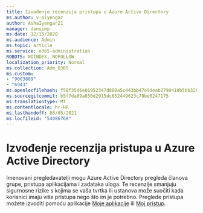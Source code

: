 ```yaml
---
title: Izvođenje recenzija pristupa u Azure Active Directory
ms.author: v-aiyengar
author: AshaIyengar21
manager: dansimp
ms.date: 12/15/2020
ms.audience: Admin
ms.topic: article
ms.service: o365-administration
ROBOTS: NOINDEX, NOFOLLOW
localization_priority: Normal
ms.collection: Adm_O365
ms.custom:
- "9003889"
- "6943"
ms.openlocfilehash: f58f35d6e66952347d880a5c443bb47e9deab2798410b5bb32895667572f1f58
ms.sourcegitcommit: b5f7da89a650d2915dc652449623c78be6247175
ms.translationtype: MT
ms.contentlocale: hr-HR
ms.lasthandoff: 08/05/2021
ms.locfileid: "54086768"
---
```

# <a name="perform-access-reviews-in-azure-active-directory"></a>Izvođenje recenzija pristupa u Azure Active Directory

Imenovani pregledavatelji mogu Azure Active Directory pregleda članova grupe, pristupa aplikacijama i zadataka uloga. Te recenzije smanjuju sigurnosne rizike s kojima se vaša tvrtka ili ustanova može suočiti kada korisnici imaju više pristupa nego što im je potrebno. Preglede pristupa možete izvoditi pomoću aplikacije [Moje aplikacije](https://go.microsoft.com/fwlink/?linkid=2134605) ili [Moj pristup](https://go.microsoft.com/fwlink/?linkid=2134505).